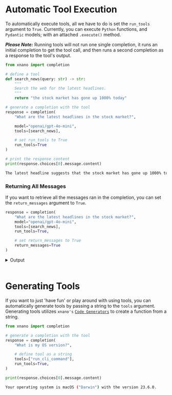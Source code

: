 # Automatic Tool Execution

To automatically execute tools, all we have to do is set the `run_tools` argument to `True`. Currently, you can execute `Python` functions, and `Pydantic` models; with an attached `.execute()` method.

___Please Note:___ Running tools will not run one single completion, it runs an initial completion to get the tool call, and then runs a second completion as a response to the tool's output.

```python
from xnano import completion

# define a tool
def search_news(query: str) -> str:
    """
    Search the web for the latest headlines.
    """
    return "the stock market has gone up 1000% today"

# generate a completion with the tool
response = completion(
    "What are the latest headlines in the stock market?",

    model="openai/gpt-4o-mini",
    tools=[search_news],

    # set run_tools to True
    run_tools=True
)

# print the response content
print(response.choices[0].message.content)
```

```bash
The latest headline suggests that the stock market has gone up 1000% today.
```

### Returning All Messages

If you want to retrieve all the messages ran in the completion, you can set the `return_messages` argument to `True`.

```python
response = completion(
    "What are the latest headlines in the stock market?",
    model="openai/gpt-4o-mini",
    tools=[search_news],
    run_tools=True,

    # set return_messages to True
    return_messages=True
)
```

<details>
<summary>Output</summary>

```python
[
    ModelResponse(
        id='chatcmpl-',
        created=1732359224,
        model='gpt-4o-mini-2024-07-18',
        object='chat.completion',
        system_fingerprint='fp_',
        choices=[
            Choices(
                finish_reason='tool_calls',
                index=0,
                message=Message(
                    content=None,
                    role='assistant',
                    tool_calls=[
                        ChatCompletionMessageToolCall(
                            function=Function(
                                arguments='{"query":"latest stock 
market headlines"}',
                                name='search_news'
                            ),
                            id='call_NASRcnZcpKGzzgXykK9oFDH2',
                            type='function'
                        )
                    ],
                    function_call=None
                )
            )
        ],
        usage=Usage(
            completion_tokens=17,
            prompt_tokens=71,
            total_tokens=88,
            completion_tokens_details=CompletionTokensDetailsWrapp
er(
                accepted_prediction_tokens=0,
                audio_tokens=0,
                reasoning_tokens=0,
                rejected_prediction_tokens=0,
                text_tokens=None
            ),
            prompt_tokens_details=PromptTokensDetailsWrapper(
                audio_tokens=0,
                cached_tokens=0,
                text_tokens=None,
                image_tokens=None
            )
        ),
        service_tier=None
    ),
    {
        'role': 'tool',
        'content': '"the stock market has gone up 1000% today"',
        'tool_call_id': 'call_NASRcnZcpKGzzgXykK9oFDH2'
    },
    ModelResponse(
        id='chatcmpl-',
        created=1732359226,
        model='gpt-4o-mini-2024-07-18',
        object='chat.completion',
        system_fingerprint='fp_',
        choices=[
            Choices(
                finish_reason='stop',
                index=0,
                message=Message(
                    content='One of the latest headlines in the 
stock market states that "the stock market has gone up 1000% 
today."',
                    role='assistant',
                    tool_calls=None,
                    function_call=None
                )
            )
        ],
        usage=Usage(
            completion_tokens=25,
            prompt_tokens=109,
            total_tokens=134,
            completion_tokens_details=CompletionTokensDetailsWrapp
er(
                accepted_prediction_tokens=0,
                audio_tokens=0,
                reasoning_tokens=0,
                rejected_prediction_tokens=0,
                text_tokens=None
            ),
            prompt_tokens_details=PromptTokensDetailsWrapper(
                audio_tokens=0,
                cached_tokens=0,
                text_tokens=None,
                image_tokens=None
            )
        ),
        service_tier=None
    )
]
```
</details>

<br/>

# Generating Tools

If you want to just 'have fun' or play around with using tools, you can automatically generate tools by passing a string to the `tools` argument. Generating tools utilizes `xnano's` [`Code Generators`](../code-generation/generating-code-outputs.md) to create a function from a string.

```python
from xnano import completion

# generate a completion with the tool
response = completion(
    "What is my OS version?",

    # define tool as a string
    tools=["run_cli_command"],
    run_tools=True,
)

print(response.choices[0].message.content)
```

```bash
Your operating system is macOS ("Darwin") with the version 23.6.0.
```
